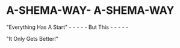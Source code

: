 # A-SHEMA-WAY-   A-SHEMA-WAY
  "Everything Has A Start"
         - - - - - But This - - - - - 

   "It Only Gets Better!" 

